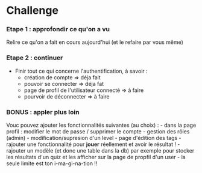 # Challenge

### Etape 1 : approfondir ce qu'on a vu

Relire ce qu'on a fait en cours aujourd'hui (et le refaire par vous même)

### Etape 2 : continuer

- Finir tout ce qui concerne l'authentification, à savoir :
  - création de compte => déja fait
  - pouvoir se connecter => déja fat
  - page de profil de l'utilisateur connecté => à faire
  - pourvoir de déconnecter => à faire

### BONUS : appler plus loin

Vouc pouvez ajouter les fonctionnalités suivantes (au choix) :
    - dans la page profil : modifier le mot de passe / supprimer le compte
    - gestion des rôles (admin)
    - modification/supresion d'un level
    - page d'édition des tags
    - rajouter une fonctionnalité pour **jouer** réellement et avoir le résultat !
    - rajouter un modèle (et donc une table dans la db) par exemple pour stocker les résultats d'un quiz et les afficher sur la page de propfil d'un user
    - la seule limite est ton i-ma-gi-na-tion !!
